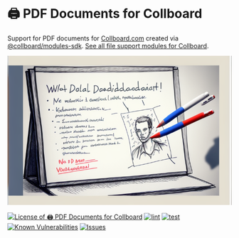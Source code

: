 # 🖨️ PDF Documents for Collboard

Support for PDF documents for [Collboard.com](https://collboard.com/) created via [@collboard/modules-sdk](https://www.npmjs.com/package/@collboard/modules-sdk).
[See all file support modules for Collboard](https://github.com/topics/collboard-file-support).



<!--Wallpaper-->
<!--⚠️WARNING: This section was generated by https://github.com/hejny/batch-project-editor/blob/main/src//workflows/315-ai-generated-wallpaper/4-aiGeneratedWallpaperUseInReadme.ts so every manual change will be overwritten.-->
![Wallpaper of 🖨️ PDF Documents for Collboard](assets/ai/wallpaper/gallery/83140e85-842f-4953-b98d-d6927de5729b-0_1.png)
<!--/Wallpaper-->

<!--Badges-->
<!--⚠️WARNING: This section was generated by https://github.com/hejny/batch-project-editor/blob/main/src/workflows/800-badges/badges.ts so every manual change will be overwritten.-->


[![License of 🖨️ PDF Documents for Collboard](https://img.shields.io/github/license/collboard/pdf-support.svg?style=flat)](https://github.com/collboard/pdf-support/blob/main/LICENSE)
[![lint](https://github.com/collboard/pdf-support/actions/workflows/lint.yml/badge.svg)](https://github.com/collboard/pdf-support/actions/workflows/lint.yml)
[![test](https://github.com/collboard/pdf-support/actions/workflows/test.yml/badge.svg)](https://github.com/collboard/pdf-support/actions/workflows/test.yml)
[![Known Vulnerabilities](https://snyk.io/test/github/collboard/pdf-support/badge.svg)](https://snyk.io/test/github/collboard/pdf-support)
[![Issues](https://img.shields.io/github/issues/collboard/pdf-support.svg?style=flat)](https://github.com/collboard/pdf-support/issues)

<!--/Badges-->




